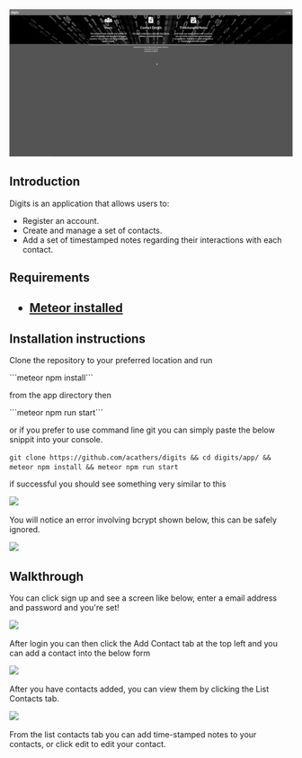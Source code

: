 <img src="doc/landing.png">
<h2>Introduction</h2>

<p>Digits is an application that allows users to:</p>

<ul>
  <li>Register an account.</li>
  <li>Create and manage a set of contacts.</li>
  <li>Add a set of timestamped notes regarding their interactions with each contact.</li>
</ul>

<h2>Requirements<h2>
<ul>
<li><a href="https://www.meteor.com/install">Meteor installed</a></li>
</ul>

<h2> Installation instructions </h2>

<p>Clone the repository to your preferred location and run</p>
 ```meteor npm install``` <p>from the app directory
then </p>```meteor npm run start``` <p>or if you
prefer to use command line git you can simply paste the below snippit into your console.</p>

```git clone https://github.com/acathers/digits && cd digits/app/ && meteor npm install && meteor npm run start```

if successful you should see something very similar to this</p>

<img src="doc/install.png">

<p>You will notice an error involving bcrypt shown below, this can be safely ignored.</p>

<img src="doc/bcrypt.png">

<h2>Walkthrough</h2>

<p>You can click sign up and see a screen like below, enter a email address and password and you're set!</p>
<img src="doc/register.png">

<p>After login you can then click the Add Contact tab at the top left and you can add a contact into the below form</p>

<img src="doc/add-contact.png">

<p>After you have contacts added, you can view them by clicking the List Contacts tab.</p>

<img src="doc/list-contacts.png">

<p>From the list contacts tab you can add time-stamped notes to your contacts, or click edit to edit your contact.</p>





